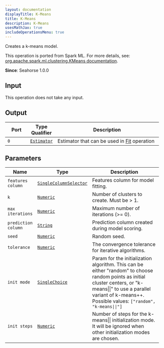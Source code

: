 ```yaml
---
layout: documentation
displayTitle: K-Means
title: K-Means
description: K-Means
usesMathJax: true
includeOperationsMenu: true
---
```

Creates a k-means model.

This operation is ported from Spark ML. For more details, see: <a target="_blank" href="http://spark.apache.org/docs/1.5.2/api/scala/index.html#org.apache.spark.ml.clustering.KMeans">org.apache.spark.ml.clustering.KMeans documentation</a>.

**Since**: Seahorse 1.0.0

## Input

This operation does not take any input.

## Output


<table>
<thead>
<tr>
<th style="width:15%">Port</th>
<th style="width:15%">Type Qualifier</th>
<th style="width:70%">Description</th>
</tr>
</thead>
<tbody>
    <tr><td><code>0</code></td><td><code><a href="../classes/estimator.html">Estimator</a></code></td><td>Estimator that can be used in <a href="fit.html">Fit</a> operation</td></tr>
</tbody>
</table>
    

## Parameters


<table class="table">
<thead>
<tr>
<th style="width:15%">Name</th>
<th style="width:15%">Type</th>
<th style="width:70%">Description</th>
</tr>
</thead>
<tbody>
    
<tr>
<td><code>features column</code></td>
<td><code><a href="../parameters.html#single_column_selector">SingleColumnSelector</a></code></td>
<td>Features column for model fitting.</td>
</tr>
    
<tr>
<td><code>k</code></td>
<td><code><a href="../parameters.html#numeric">Numeric</a></code></td>
<td>Number of clusters to create. Must be > 1.</td>
</tr>
    
<tr>
<td><code>max iterations</code></td>
<td><code><a href="../parameters.html#numeric">Numeric</a></code></td>
<td>Maximum number of iterations (>= 0).</td>
</tr>
    
<tr>
<td><code>prediction column</code></td>
<td><code><a href="../parameters.html#string">String</a></code></td>
<td>Prediction column created during model scoring.</td>
</tr>
    
<tr>
<td><code>seed</code></td>
<td><code><a href="../parameters.html#numeric">Numeric</a></code></td>
<td>Random seed.</td>
</tr>
    
<tr>
<td><code>tolerance</code></td>
<td><code><a href="../parameters.html#numeric">Numeric</a></code></td>
<td>The convergence tolerance for iterative algorithms.</td>
</tr>
    
<tr>
<td><code>init mode</code></td>
<td><code><a href="../parameters.html#single_choice">SingleChoice</a></code></td>
<td>Param for the initialization algorithm. This can be either "random" to choose random points as initial cluster centers, or "k-means||" to use a parallel variant of k-means++. Possible values: <code>["random", "k-means||"]</code></td>
</tr>
    
<tr>
<td><code>init steps</code></td>
<td><code><a href="../parameters.html#numeric">Numeric</a></code></td>
<td>Number of steps for the k-means|| initialization mode. It will be ignored when other initialization modes are chosen.</td>
</tr>
    
</tbody>
</table>
    
